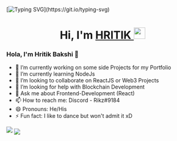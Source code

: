 [![Typing SVG](https://readme-typing-svg.herokuapp.com?size=24&width=600&lines=Welcome+To+HRITIK's+GitHub+Profile!)](https://git.io/typing-svg)

<h1 align="center">Hi, I'm <a href="https://www.linkedin.com/in/hritikbakshi/" target="_blank"> HRITIK </a> <img src="https://raw.githubusercontent.com/MartinHeinz/MartinHeinz/master/wave.gif" width="30px"></h1>

### Hola, I'm Hritik Bakshi 👋

- 🔭 I’m currently working on some side Projects for my Portfolio
- 🌱 I’m currently learning NodeJs
- 👯 I’m looking to collaborate on ReactJS or Web3 Projects
- 🤔 I’m looking for help with Blockchain Development
- 💬 Ask me about Frontend-Development (React)
- 📫 How to reach me: Discord - Rikz#9184
- 😄 Pronouns: He/His
- ⚡ Fun fact: I like to dance but won't admit it xD


<img src="https://github-readme-stats.vercel.app/api?username=hritikb27&&show_icons=true&title_color=ffffff&icon_color=bb2acf&text_color=daf7dc&bg_color=151515">

<img align="center" src="https://github-readme-stats.anuraghazra1.vercel.app/api/top-langs/?username=hritikb27&layout=compact&theme=radical" />
